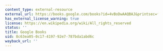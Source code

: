 ```yaml
---
content_type: external-resource
external_url: https://books.google.com/books?id=4vBoDwAAQBAJ&printsec=frontcover&source=gbs_ge_summary_r&cad=0#v=onepage&q&f=false
has_external_license_warning: true
license: https://en.wikipedia.org/wiki/All_rights_reserved
status: ''
title: Google Books
uid: 8c63ea05-0c17-4197-92e7-787bda1abd6c
wayback_url: ''
---
```

